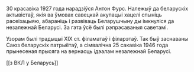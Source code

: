 30 красавіка 1927 года нарадзіўся Антон Фурс. Належыў да беларускіх актывістаў, якія ва ўмовах савецкай акупацыі хацелі спыніць расеізацыяю, абараніць і развіваць Беларушчыну ды імкнуліся да незалежнай Беларусі. За гэта ўсё былі рэпрэсаваныя саветамі.

Узорам былі традыцыі XIX ст. філаматаў і філарэтаў. Так быў заснаваны Саюз беларускіх патрыётаў, а сімвалічна 25 сакавіка 1946 года прынесеная прысяга на вернасць ідэалам незалежнай Беларусі.

[[з ВКЛ у Беларусь]]
